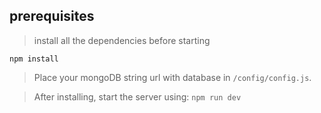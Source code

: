 ## prerequisites
>install all the dependencies before starting

`npm install`

>Place your mongoDB string url with database in `/config/config.js`.

>After installing, start the server using:
`npm run dev`